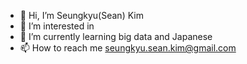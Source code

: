 - 👋 Hi, I’m Seungkyu(Sean) Kim
- 👀 I’m interested in 
- 🌱 I’m currently learning big data and Japanese
- 📫 How to reach me seungkyu.sean.kim@gmail.com

<!---
risingstark/risingstark is a ✨ special ✨ repository because its `README.md` (this file) appears on your GitHub profile.
You can click the Preview link to take a look at your changes.
--->
